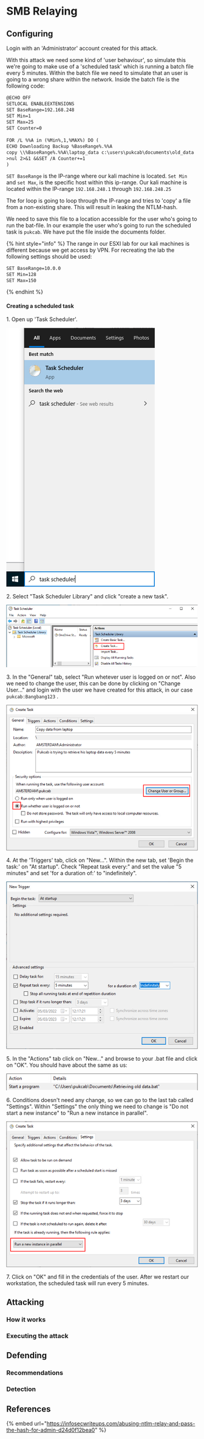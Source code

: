 # SMB Relaying

## Configuring

Login with an 'Administrator' account created for this attack.

With this attack we need some kind of 'user behaviour', so simulate this we're going to make use of a 'scheduled task' which is running a batch file every 5 minutes. Within the batch file we need to simulate that an user is going to a wrong share within the network. Inside the batch file is the following code:

```
@ECHO OFF
SETLOCAL ENABLEEXTENSIONS
SET BaseRange=192.168.248
SET Min=1
SET Max=25
SET Counter=0

FOR /L %%A in (%Min%,1,%MAX%) DO (
ECHO Downloading Backup %BaseRange%.%%A
copy \\%BaseRange%.%%A\laptop_data c:\users\pukcab\documents\old_data >nul 2>&1 &&SET /A Counter+=1
)
```

`SET BaseRange` is the IP-range where our kali machine is located. `Set Min` and `set Max`, is the specific host within this ip-range. Our kali machine is located within the IP-range `192.168.248.1` through `192.168.248.25`

The for loop is going to loop through the IP-range and tries to 'copy' a file from a non-existing share. This will result in leaking the NTLM-hash.

We need to save this file to a location accessible for the user who's going to run the bat-file. In our example the user who's going to run the scheduled task is `pukcab`. We have put the file inside the documents folder.

{% hint style="info" %}
The range in our ESXI lab for our kali machines is different because we get access by VPN. For recreating the lab the following settings should be used:

```
SET BaseRange=10.0.0
SET Min=128
SET Max=150
```
{% endhint %}

#### Creating a scheduled task

1\. Open up 'Task Scheduler'.

![](<../../.gitbook/assets/afbeelding (29) (1).png>)

2\. Select "Task Scheduler Library" and click "create a new task".

![](<../../.gitbook/assets/afbeelding (26) (1).png>)

3\. In the "General" tab, select "Run whetever user is logged on or not". Also we need to change the user, this can be done by clicking on "Change User..." and login with the user we have created for this attack, in our case `pukcab:Bangbang123` .

![](<../../.gitbook/assets/afbeelding (9) (1).png>)

4\. At the 'Triggers' tab, click on "New...". Within the new tab, set 'Begin the task:' on "At startup". Check "Repeat task every:" and set the value "5 minutes" and set 'for a duration of:' to "indefinitely".

![](<../../.gitbook/assets/afbeelding (4).png>)

5\. In the "Actions" tab click on "New..." and browse to your .bat file and click on "OK". You should have about the same as us:

![](<../../.gitbook/assets/afbeelding (6).png>)

6\. Conditions doesn't need any change, so we can go to the last tab called "Settings". Within "Settings" the only thing we need to change is "Do not start a new instance" to "Run a new instance in parallel".

![](../../.gitbook/assets/afbeelding.png)

7\. Click on "OK" and fill in the credentials of the user. After we restart our workstation, the scheduled task will run every 5 minutes.

## Attacking

### How it works







### Executing the attack







## Defending

### Recommendations



### Detection





## References

{% embed url="https://infosecwriteups.com/abusing-ntlm-relay-and-pass-the-hash-for-admin-d24d0f12bea0" %}

